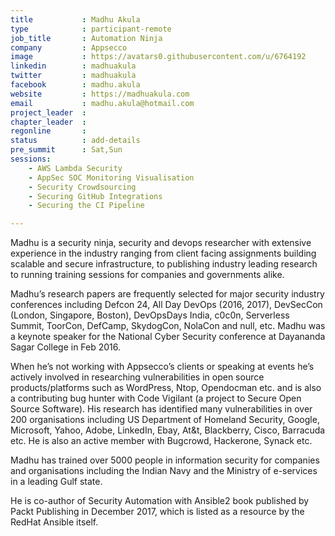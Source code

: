 ```yaml
---
title           : Madhu Akula
type            : participant-remote
job_title       : Automation Ninja
company         : Appsecco
image           : https://avatars0.githubusercontent.com/u/6764192
linkedin        : madhuakula
twitter         : madhuakula
facebook        : madhu.akula
website         : https://madhuakula.com
email           : madhu.akula@hotmail.com
project_leader  :
chapter_leader  :
regonline       :
status          : add-details
pre_summit      : Sat,Sun
sessions:
    - AWS Lambda Security
    - AppSec SOC Monitoring Visualisation
    - Security Crowdsourcing
    - Securing GitHub Integrations
    - Securing the CI Pipeline

---
```


<!-- put more details about participant here -->

Madhu is a security ninja, security and devops researcher with extensive experience in the industry ranging from client facing assignments building scalable and secure infrastructure, to publishing industry leading research to running training sessions for companies and governments alike.

Madhu’s research papers are frequently selected for major security industry conferences including Defcon 24, All Day DevOps (2016, 2017), DevSecCon (London, Singapore, Boston), DevOpsDays India, c0c0n, Serverless Summit, ToorCon, DefCamp, SkydogCon, NolaCon and null, etc. Madhu was a keynote speaker for the National Cyber Security conference at Dayananda Sagar College in Feb 2016.

When he’s not working with Appsecco’s clients or speaking at events he’s actively involved in researching vulnerabilities in open source products/platforms such as WordPress, Ntop, Opendocman etc. and is also a contributing bug hunter with Code Vigilant (a project to Secure Open Source Software). His research has identified many vulnerabilities in over 200 organisations including US Department of Homeland Security, Google, Microsoft, Yahoo, Adobe, LinkedIn, Ebay, At&t, Blackberry, Cisco, Barracuda etc. He is also an active member with Bugcrowd, Hackerone, Synack etc.

Madhu has trained over 5000 people in information security for companies and organisations including the Indian Navy and the Ministry of e-services in a leading Gulf state.

He is co-author of Security Automation with Ansible2 book published by Packt Publishing in December 2017, which is listed as a resource by the RedHat Ansible itself.
